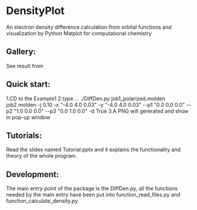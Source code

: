 # DensityPlot
An electron density difference calculation from orbital functions and visualization by Python Matplot for computational chemistry

## Gallery:
See result from 

## Quick start:
1.CD to the Example1
2.type 
... ./DiffDen.py job1_polarized.molden job2.molden -j 0.10 -x "-4.0 4.0 0.03" -y "-4.0 4.0 0.03" --p1 "0.0 0.0 0.0" --p2 "1.0 0.0 0.0" --p3 "0.0 1.0 0.0" -d True
3.A PNG will gererated and show in pop-up window

## Tutorials:
Read the slides named Tutorial.pptx and it explains the functionality and theory of the whole program.

## Development:
The main entry point of the package is the DiffDen.py, all the functions needed by the main entry have been put into function_read_files.py and function_calculate_density.py
